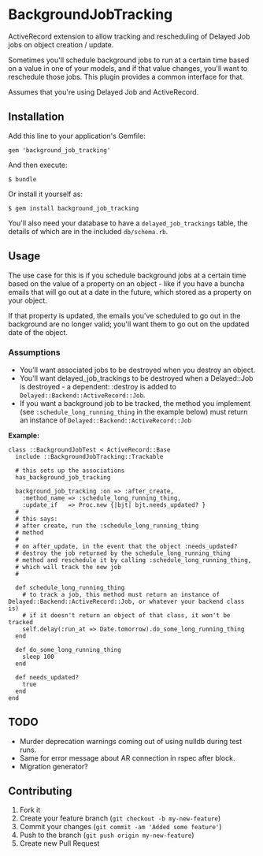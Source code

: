 # BackgroundJobTracking

ActiveRecord extension to allow tracking and rescheduling of Delayed Job jobs on object creation / update.

Sometimes you'll schedule background jobs to run at a certain time based on a value in one of your models, and if that value changes, you'll want to reschedule those jobs.  This plugin provides a common interface for that.

Assumes that you're using Delayed Job and ActiveRecord.

## Installation

Add this line to your application's Gemfile:

    gem 'background_job_tracking'

And then execute:

    $ bundle

Or install it yourself as:

    $ gem install background_job_tracking

You'll also need your database to have a `delayed_job_trackings` table, the details of which are in the included `db/schema.rb`.

## Usage

The use case for this is if you schedule background jobs at a certain time
based on the value of a property on an object - like if you have a buncha emails that will
go out at a date in the future, which stored as a property on your object.

If that property is updated, the emails you've scheduled to go out in the background
are no longer valid; you'll want them to go out on the updated date of the object.

### Assumptions

* You'll want associated jobs to be destroyed when you destroy an object.
* You'll want delayed_job_trackings to be destroyed when a Delayed::Job is destroyed - a dependent: :destroy is added to `Delayed::Backend::ActiveRecord::Job`.
* If you want a background job to be tracked, the method you implement (see `:schedule_long_running_thing` in the example below) must return an instance of `Delayed::Backend::ActiveRecord::Job`

**Example:**

    class ::BackgroundJobTest < ActiveRecord::Base
      include ::BackgroundJobTracking::Trackable
      
      # this sets up the associations
      has_background_job_tracking

      background_job_tracking :on => :after_create,
        :method_name => :schedule_long_running_thing,
        :update_if   => Proc.new {|bjt| bjt.needs_updated? }
      #
      # this says:
      # after create, run the :schedule_long_running_thing
      # method 
      # 
      # on after_update, in the event that the object :needs_updated?
      # destroy the job returned by the schedule_long_running_thing
      # method and reschedule it by calling :schedule_long_running_thing, 
      # which will track the new job
      #

      def schedule_long_running_thing
        # to track a job, this method must return an instance of Delayed::Backend::ActiveRecord::Job, or whatever your backend class is)
        # if it doesn't return an object of that class, it won't be tracked 
        self.delay(:run_at => Date.tomorrow).do_some_long_running_thing
      end

      def do_some_long_running_thing
        sleep 100
      end

      def needs_updated?
        true
      end
    end

## TODO

* Murder deprecation warnings coming out of using nulldb during test runs.
* Same for error message about AR connection in rspec after block.
* Migration generator?

## Contributing

1. Fork it
2. Create your feature branch (`git checkout -b my-new-feature`)
3. Commit your changes (`git commit -am 'Added some feature'`)
4. Push to the branch (`git push origin my-new-feature`)
5. Create new Pull Request
